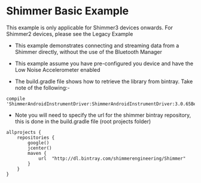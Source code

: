 # Shimmer Basic Example

This example is only applicable for Shimmer3 devices onwards. For Shimmer2
devices, please see the Legacy Example

- This example demonstrates connecting and streaming data from a Shimmer
  directly, without the use of the Bluetooth Manager

- This example assume you have pre-configured you device and have the Low Noise
  Accelerometer enabled

- The build.gradle file shows how to retrieve the library from bintray. Take
  note of the following:-

```
compile 'ShimmerAndroidInstrumentDriver:ShimmerAndroidInstrumentDriver:3.0.65Beta'
```

- Note you will need to specify the url for the shimmer bintray repository, this
  is done in the build.gradle file (root projects folder)

```
allprojects {
    repositories {
        google()
        jcenter()
        maven {
            url  "http://dl.bintray.com/shimmerengineering/Shimmer"
        }
    }
}
```
